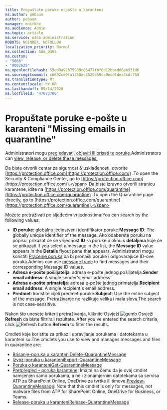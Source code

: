 ```yaml
---
title: Propuštate poruke e-pošte u karanteni
ms.author: pebaum
author: pebaum
manager: mnirkhe
ms.audience: Admin
ms.topic: article
ms.service: o365-administration
ROBOTS: NOINDEX, NOFOLLOW
localization_priority: Normal
ms.collection: Adm_O365
ms.custom:
- "5668"
- "9002625"
ms.openlocfilehash: 55ed9a92675939c05477fbf6d12bbedd6eb931d6
ms.sourcegitcommit: c6692ce0fa1358ec3529e59ca0ecdfdea4cdc759
ms.translationtype: MT
ms.contentlocale: hr-HR
ms.lasthandoff: 09/14/2020
ms.locfileid: "47673706"
---
```

# <a name="missing-emails-in-quarantine"></a><span data-ttu-id="f8339-102">Propuštate poruke e-pošte u karanteni "</span><span class="sxs-lookup"><span data-stu-id="f8339-102">Missing emails in quarantine"</span></span>

<span data-ttu-id="f8339-103">Administratori mogu [pregledavati, objaviti ili brisati te poruke.](https://docs.microsoft.com/microsoft-365/security/office-365-security/manage-quarantined-messages-and-files?view=o365-worldwide)</span><span class="sxs-lookup"><span data-stu-id="f8339-103">Administrators can [view, release, or delete these messages.](https://docs.microsoft.com/microsoft-365/security/office-365-security/manage-quarantined-messages-and-files?view=o365-worldwide)</span></span>

<span data-ttu-id="f8339-104">Da biste otvorili centar za sigurnost & usklađenosti, otvorite [https://protection.office.com](https://protection.office.com/) .</span><span class="sxs-lookup"><span data-stu-id="f8339-104">To open the Security & Compliance Center, go to [https://protection.office.com](https://protection.office.com/).</span></span> <span data-ttu-id="f8339-105">Da biste izravno otvorili stranicu karantene, idite na [https://protection.office.com/quarantine](https://protection.office.com/quarantine) .</span><span class="sxs-lookup"><span data-stu-id="f8339-105">To open the Quarantine page directly, go to [https://protection.office.com/quarantine](https://protection.office.com/quarantine).</span></span>  

<span data-ttu-id="f8339-106">Možete pretraživati po sljedećim vrijednostima:</span><span class="sxs-lookup"><span data-stu-id="f8339-106">You can search by the following values:</span></span>  

- <span data-ttu-id="f8339-107">**ID poruke**: globalno jedinstveni identifikator poruke.</span><span class="sxs-lookup"><span data-stu-id="f8339-107">**Message ID**: The globally unique identifier of the message.</span></span> <span data-ttu-id="f8339-108">Ako odaberete poruku na popisu, prikazat će se vrijednost  **ID**  -a poruke u oknu s  **detaljima**  koje će se prikazati.</span><span class="sxs-lookup"><span data-stu-id="f8339-108">If you select a message in the list, the  **Message ID**  value appears in the  **Details**  flyout pane that appears.</span></span> <span data-ttu-id="f8339-109">Administratori mogu koristiti [Praćenje poruka](https://docs.microsoft.com/microsoft-365/security/office-365-security/message-trace-scc?view=o365-worldwide) da bi pronašli poruke i odgovarajuće ID-ove poruka.</span><span class="sxs-lookup"><span data-stu-id="f8339-109">Admins can use [message trace](https://docs.microsoft.com/microsoft-365/security/office-365-security/message-trace-scc?view=o365-worldwide) to find messages and their corresponding Message ID values.</span></span>
- <span data-ttu-id="f8339-110">**Adresa e-pošte pošiljatelja**: adresa e-pošte jednog pošiljatelja.</span><span class="sxs-lookup"><span data-stu-id="f8339-110">**Sender email address**: A single sender's email address.</span></span>
- <span data-ttu-id="f8339-111">**Adresa e-pošte primatelja**: adresa e-pošte jednog primatelja.</span><span class="sxs-lookup"><span data-stu-id="f8339-111">**Recipient email address**: A single recipient's email address.</span></span>
- <span data-ttu-id="f8339-112">**Predmet**: koristite cijeli predmet poruke.</span><span class="sxs-lookup"><span data-stu-id="f8339-112">**Subject**: Use the entire subject of the message.</span></span> <span data-ttu-id="f8339-113">Pretraživanje ne razlikuje velika i mala slova.</span><span class="sxs-lookup"><span data-stu-id="f8339-113">The search is not case-sensitive.</span></span>

<span data-ttu-id="f8339-114">Nakon što unesete kriterij pretraživanja, kliknite Osvježi ![ gumb Osvježi ](https://docs.microsoft.com/microsoft-365/media/scc-quarantine-refresh.png?view=o365-worldwide) **Refresh** da biste filtrirali rezultate.  </span><span class="sxs-lookup"><span data-stu-id="f8339-114">After you've entered the search criteria, click  ![Refresh button](https://docs.microsoft.com/microsoft-365/media/scc-quarantine-refresh.png?view=o365-worldwide)  **Refresh**  to filter the results.</span></span>

<span data-ttu-id="f8339-115">Cmdleti koje koristite za prikaz i upravljanje porukama i datotekama u karanteni su:</span><span class="sxs-lookup"><span data-stu-id="f8339-115">The cmdlets you use to view and manages messages and files in quarantine are:</span></span>
- [<span data-ttu-id="f8339-116">Brisanje-poruka u karanteni</span><span class="sxs-lookup"><span data-stu-id="f8339-116">Delete-QuarantineMessage</span></span>](https://docs.microsoft.com/powershell/module/exchange/delete-quarantinemessage)
- [<span data-ttu-id="f8339-117">Izvoz-poruka u karanteni</span><span class="sxs-lookup"><span data-stu-id="f8339-117">Export-QuarantineMessage</span></span>](https://docs.microsoft.com/powershell/module/exchange/export-quarantinemessage)
- [<span data-ttu-id="f8339-118">Poruka o karanteni</span><span class="sxs-lookup"><span data-stu-id="f8339-118">Get-QuarantineMessage</span></span>](https://docs.microsoft.com/powershell/module/exchange/get-quarantinemessage)
- <span data-ttu-id="f8339-119">[Pretpregled – poruka karantene](https://docs.microsoft.com/powershell/module/exchange/preview-quarantinemessage): Imajte na čemu da je ovaj cmdlet namijenjen samo porukama, a ne i zlonamjernim datotekama sa servisa ATP za SharePoint Online, OneDrive za tvrtke ili timove.</span><span class="sxs-lookup"><span data-stu-id="f8339-119">[Preview-QuarantineMessage](https://docs.microsoft.com/powershell/module/exchange/preview-quarantinemessage): Note that this cmdlet is only for messages, not malware files from ATP for SharePoint Online, OneDrive for Business, or Teams.</span></span>
- [<span data-ttu-id="f8339-120">Release-poruka u karanteni</span><span class="sxs-lookup"><span data-stu-id="f8339-120">Release-QuarantineMessage</span></span>](https://docs.microsoft.com/powershell/module/exchange/release-quarantinemessage)